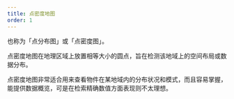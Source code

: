 ```yaml
---
title: 点密度地图
order: 1
---
```


也称为「点分布图」或「点密度图」。

点密度地图在地理区域上放置相等大小的圆点，旨在检测该地域上的空间布局或数据分布。

点密度地图非常适合用来查看物件在某地域内的分布状况和模式，而且容易掌握，能提供数据概览，可是在检索精确数值方面表现则不太理想。
